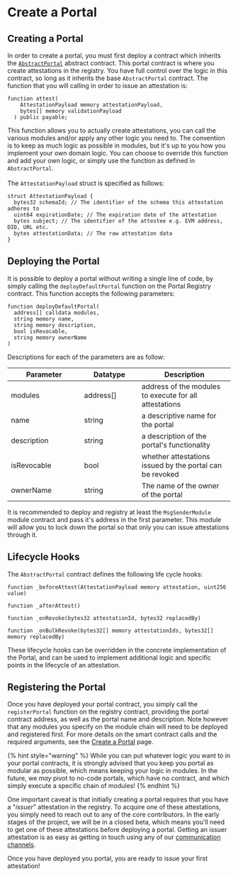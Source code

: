 # Create a Portal

## Creating a Portal

In order to create a portal, you must first deploy a contract which inherits the [`AbstractPortal`](https://github.com/Consensys/linea-attestation-registry/blob/cd8f14463d5e96718b021bb3f66a9467e7c0ea3a/src/interface/AbstractPortal.sol) abstract contract.  This portal contract is where you create attestations in the registry.  You have full control over the logic in this contract, so long as it inherits the base `AbstractPortal` contract.  The function that you will calling in order to issue an attestation is:

```solidity
function attest(
    AttestationPayload memory attestationPayload,
    bytes[] memory validationPayload
  ) public payable;
```

This function allows you to actually create attestations, you can call the various modules and/or apply any other logic you need to.  The convention is to keep as much logic as possible in modules, but it's up to you how you implement your own domain logic.  You can choose to override this function and add your own logic, or simply use the function as defined in `AbstractPortal`.\
\
The `AttestationPayload` struct is specified as follows:

```solidity
struct AttestationPayload {
  bytes32 schemaId; // The identifier of the schema this attestation adheres to
  uint64 expirationDate; // The expiration date of the attestation
  bytes subject; // The identifier of the attestee e.g. EVM address, DID, URL etc.
  bytes attestationData; // The raw attestation data
}
```

## Deploying the Portal

It is possible to deploy a portal without writing a single line of code, by simply calling the `deployDefaultPortal` function on the Portal Registry contract.  This function accepts the following parameters:

```solidity
function deployDefaultPortal(
  address[] calldata modules,
  string memory name,
  string memory description,
  bool isRevocable,
  string memory ownerName
)
```

Descriptions for each of the parameters are as follow:

<table><thead><tr><th width="149.33333333333331">Parameter</th><th width="114">Datatype</th><th>Description</th></tr></thead><tbody><tr><td>modules</td><td>address[]</td><td>address of the modules to execute for all attestations</td></tr><tr><td>name</td><td>string</td><td>a descriptive name for the portal</td></tr><tr><td>description</td><td>string</td><td>a description of the portal's functionality</td></tr><tr><td>isRevocable</td><td>bool</td><td>whether attestations issued by the portal can be revoked</td></tr><tr><td>ownerName</td><td>string</td><td>The name of the owner of the portal</td></tr></tbody></table>

It is recommended to deploy and registry at least the `MsgSenderModule` module contract and pass it's address in the first parameter.  This module will allow you to lock down the portal so that only you can issue attestations through it.

## Lifecycle Hooks

The `AbstractPortal` contract defines the following life cycle hooks:

`function _beforeAttest(AttestationPayload memory attestation, uint256 value)`

`function _afterAttest()`

`function _onRevoke(bytes32 attestationId, bytes32 replacedBy)`

`function _onBulkRevoke(bytes32[] memory attestationIds, bytes32[] memory replacedBy)`

These lifecycle hooks can be overridden in the concrete implementation of the Portal, and can be used to implement additional logic and specific points in the lifecycle of an attestation.

## Registering the Portal

Once you have deployed your portal contract, you simply call the `registerPortal` function on the registry contract, providing the portal contract address, as well as the portal name and description.  Note however that any modules you specify on the module chain will need to be deployed and registered first.  For more details on the smart contract calls and the required arguments, see the [Create a Portal](create-a-portal.md) page.

{% hint style="warning" %}
While you can put whatever logic you want to in your portal contracts, it is strongly advised that you keep you portal as modular as possible, which means keeping your logic in modules.  In the future, we _may_ pivot to no-code portals, which have no contract, and which simply execute a specific chain of modules!
{% endhint %}

One important caveat is that initially creating a portal requires that you have a "_issuer_" attestation in the registry.  To acquire one of these attestations, you simply need to reach out to any of the core contributors.  In the early stages of the project, we will be in a closed beta, which means you'll need to get one of these attestations before deploying a portal. Getting an issuer attestation is as easy as getting in touch using any of our [communication channels](../../get-involved/get-in-touch.md).

Once you have deployed you portal, you are ready to issue your first attestation!
